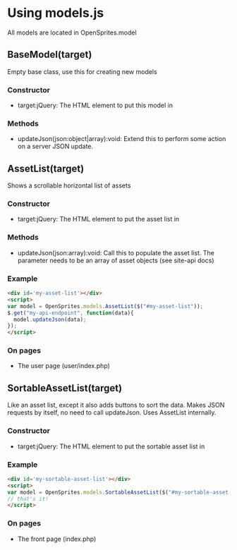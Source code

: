 # Using models.js #
All models are located in OpenSprites.model
## BaseModel(target) ##
Empty base class, use this for creating new models
### Constructor ###
 - target:jQuery: The HTML element to put this model in

### Methods ###
 - updateJson(json:object|array):void: Extend this to perform some action on a server JSON update.

## AssetList(target) ##
Shows a scrollable horizontal list of assets
### Constructor ###
 - target:jQuery: The HTML element to put the asset list in

### Methods ###
 - updateJson(json:array):void: Call this to populate the asset list. The parameter needs to be an array of asset objects (see site-api docs)

### Example ###
```html
<div id='my-asset-list'></div>
<script>
var model = OpenSprites.models.AssetList($("#my-asset-list"));
$.get("my-api-endpoint", function(data){
  model.updateJson(data);
});
</script>
```

### On pages ###
 - The user page (user/index.php)

## SortableAssetList(target) ##
Like an asset list, except it also adds buttons to sort the data. Makes JSON requests by itself, no need to call updateJson. Uses AssetList internally.
### Constructor ###
 - target:jQuery: The HTML element to put the sortable asset list in

### Example ###
```html
<div id='my-sortable-asset-list'></div>
<script>
var model = OpenSprites.models.SortableAssetList($("#my-sortable-asset-list"));
// that's it!
</script>
```

### On pages ###
 - The front page (index.php)
